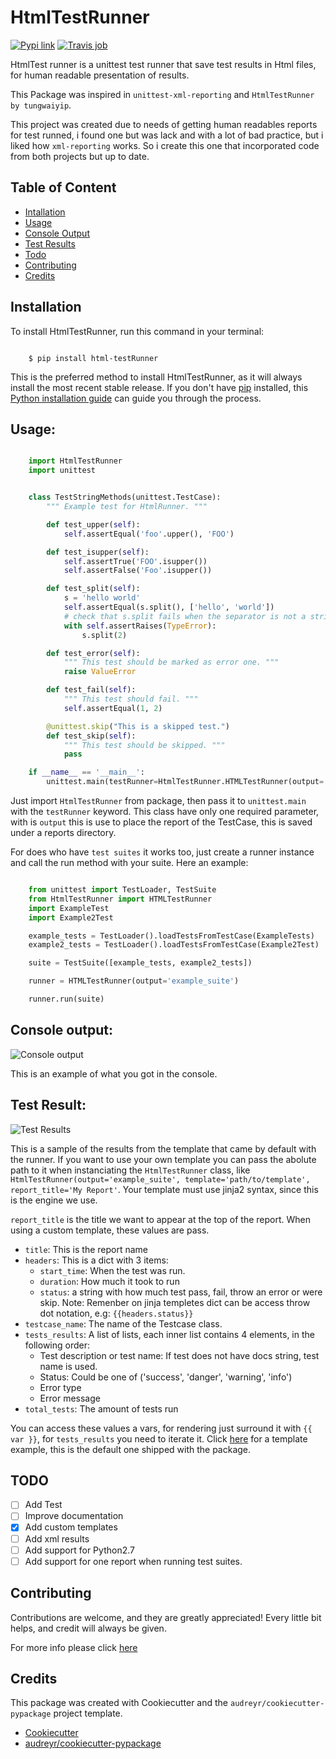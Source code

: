 # HtmlTestRunner


[![Pypi link](https://img.shields.io/pypi/v/html-testRunner.svg)](https://pypi.python.org/pypi/html-testRunner)
[![Travis job](https://img.shields.io/travis/oldani/HtmlTestRunner.svg)](https://travis-ci.org/oldani/HtmlTestRunner)



HtmlTest runner is a unittest test runner that save test results
in Html files, for human readable presentation of results.

This Package was inspired in ``unittest-xml-reporting`` and
``HtmlTestRunner by tungwaiyip``.

This project was created due to needs of getting human readables reports 
for test runned, i found one but was lack and with a lot of bad practice,
but i liked how ``xml-reporting`` works. So i create this one that 
incorporated code from both projects but up to date.

## Table of Content

- [Intallation](#installation)
- [Usage](#usage)
- [Console Output](#console-output)
- [Test Results](#test-result)
- [Todo](#todo)
- [Contributing](#contributing)
- [Credits](#credits)

## Installation


To install HtmlTestRunner, run this command in your terminal:

```batch

    $ pip install html-testRunner
```

This is the preferred method to install HtmlTestRunner, as it will always install the most recent stable release. If you don't have [pip](https://pip.pypa.io) installed, this [Python installation guide](http://docs.python-guide.org/en/latest/starting/installation/) can guide
you through the process.


## Usage:

```python

    import HtmlTestRunner
    import unittest


    class TestStringMethods(unittest.TestCase):
        """ Example test for HtmlRunner. """

        def test_upper(self):
            self.assertEqual('foo'.upper(), 'FOO')

        def test_isupper(self):
            self.assertTrue('FOO'.isupper())
            self.assertFalse('Foo'.isupper())

        def test_split(self):
            s = 'hello world'
            self.assertEqual(s.split(), ['hello', 'world'])
            # check that s.split fails when the separator is not a string
            with self.assertRaises(TypeError):
                s.split(2)

        def test_error(self):
            """ This test should be marked as error one. """
            raise ValueError

        def test_fail(self):
            """ This test should fail. """
            self.assertEqual(1, 2)

        @unittest.skip("This is a skipped test.")
        def test_skip(self):
            """ This test should be skipped. """
            pass

    if __name__ == '__main__':
        unittest.main(testRunner=HtmlTestRunner.HTMLTestRunner(output='example_dir'))
```

Just import `HtmlTestRunner` from package, then pass it to `unittest.main` with the `testRunner` keyword. This class have only one required parameter, with is `output` this is use to place the report of the TestCase, this is saved under a reports directory.


For does who have `test suites` it works too, just create a runner instance and call the run method with your suite. Here an example:

```python

    from unittest import TestLoader, TestSuite
    from HtmlTestRunner import HTMLTestRunner
    import ExampleTest
    import Example2Test

    example_tests = TestLoader().loadTestsFromTestCase(ExampleTests)
    example2_tests = TestLoader().loadTestsFromTestCase(Example2Test)

    suite = TestSuite([example_tests, example2_tests])

    runner = HTMLTestRunner(output='example_suite')

    runner.run(suite)

```


## Console output:

![Console output](docs/console_output.png)

This is an example of what you got in the console.


## Test Result:

![Test Results](docs/test_results.gif)

This is a sample of the results from the template that came by default with the runner. If you want to use your own template you can pass the abolute path to it when instanciating the `HtmlTestRunner` class, like `HtmlTestRunner(output='example_suite', template='path/to/template', report_title='My Report'`.
Your template must use jinja2 syntax, since this is the engine we use.


`report_title` is the title we want to appear at the top of the report. When using a custom template, these values are pass.


- `title`: This is the report name
- `headers`: This is a dict with 3 items:
    - `start_time`: When the test was run.
    - `duration`: How much it took to run
    - `status`: a string with how much test pass, fail, throw an error or were skip.
    Note: Remenber on jinja templetes dict can be access throw dot notation, e.g: `{{headers.status}}`
- `testcase_name`: The name of the Testcase class.
- `tests_results`: A list of lists, each inner list contains 4 elements, in the following order:
    - Test description or test name: If test does not have docs string, test name is used.
    - Status: Could be one of ('success', 'danger', 'warning', 'info')
    - Error type
    - Error message
- `total_tests`: The amount of tests run


You can access these values a vars, for rendering just surround it with `{{ var }}`, for `tests_results` you need to iterate it. Click [here](docs/example_template.html) for a template example, this is the default one shipped with the package.



## TODO

- [ ] Add Test
- [ ] Improve documentation
- [x] Add custom templates
- [ ] Add xml results
- [ ] Add support for Python2.7
- [ ] Add support for one report when running test suites.

## Contributing

Contributions are welcome, and they are greatly appreciated! Every
little bit helps, and credit will always be given.

For more info please click [here](./CONTRIBUTING.md)

## Credits

This package was created with Cookiecutter and the `audreyr/cookiecutter-pypackage` project template.

- [Cookiecutter](https://github.com/audreyr/cookiecutter)
- [audreyr/cookiecutter-pypackage](https://github.com/audreyr/cookiecutter-pypackage)

